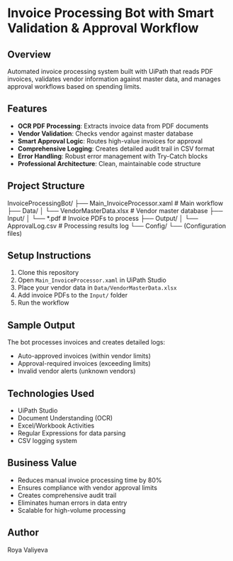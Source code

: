 # Invoice Processing Bot with Smart Validation & Approval Workflow

##  Overview
Automated invoice processing system built with UiPath that reads PDF invoices, validates vendor information against master data, and manages approval workflows based on spending limits.

## Features
- **OCR PDF Processing**: Extracts invoice data from PDF documents
- **Vendor Validation**: Checks vendor against master database
- **Smart Approval Logic**: Routes high-value invoices for approval
- **Comprehensive Logging**: Creates detailed audit trail in CSV format
- **Error Handling**: Robust error management with Try-Catch blocks
- **Professional Architecture**: Clean, maintainable code structure

## Project Structure
InvoiceProcessingBot/
├── Main_InvoiceProcessor.xaml    # Main workflow
├── Data/
│   └── VendorMasterData.xlsx     # Vendor master database
├── Input/
│   └── *.pdf                     # Invoice PDFs to process
├── Output/
│   └── ApprovalLog.csv          # Processing results log
└── Config/
└── (Configuration files)

## Setup Instructions
1. Clone this repository
2. Open `Main_InvoiceProcessor.xaml` in UiPath Studio
3. Place your vendor data in `Data/VendorMasterData.xlsx`
4. Add invoice PDFs to the `Input/` folder
5. Run the workflow

## Sample Output
The bot processes invoices and creates detailed logs:
- Auto-approved invoices (within vendor limits)
- Approval-required invoices (exceeding limits)  
- Invalid vendor alerts (unknown vendors)

## Technologies Used
- UiPath Studio
- Document Understanding (OCR)
- Excel/Workbook Activities
- Regular Expressions for data parsing
- CSV logging system

## Business Value
- Reduces manual invoice processing time by 80%
- Ensures compliance with vendor approval limits
- Creates comprehensive audit trail
- Eliminates human errors in data entry
- Scalable for high-volume processing

## Author
Roya Valiyeva

